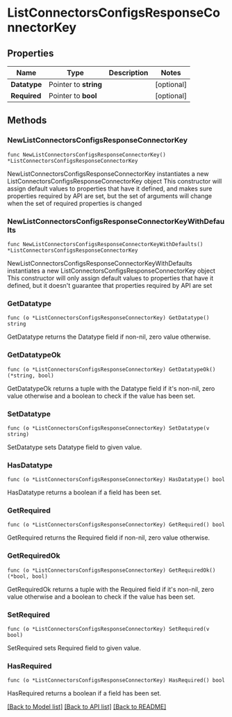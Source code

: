 # ListConnectorsConfigsResponseConnectorKey

## Properties

Name | Type | Description | Notes
------------ | ------------- | ------------- | -------------
**Datatype** | Pointer to **string** |  | [optional]
**Required** | Pointer to **bool** |  | [optional]

## Methods

### NewListConnectorsConfigsResponseConnectorKey

`func NewListConnectorsConfigsResponseConnectorKey() *ListConnectorsConfigsResponseConnectorKey`

NewListConnectorsConfigsResponseConnectorKey instantiates a new ListConnectorsConfigsResponseConnectorKey object
This constructor will assign default values to properties that have it defined,
and makes sure properties required by API are set, but the set of arguments
will change when the set of required properties is changed

### NewListConnectorsConfigsResponseConnectorKeyWithDefaults

`func NewListConnectorsConfigsResponseConnectorKeyWithDefaults() *ListConnectorsConfigsResponseConnectorKey`

NewListConnectorsConfigsResponseConnectorKeyWithDefaults instantiates a new ListConnectorsConfigsResponseConnectorKey object
This constructor will only assign default values to properties that have it defined,
but it doesn't guarantee that properties required by API are set

### GetDatatype

`func (o *ListConnectorsConfigsResponseConnectorKey) GetDatatype() string`

GetDatatype returns the Datatype field if non-nil, zero value otherwise.

### GetDatatypeOk

`func (o *ListConnectorsConfigsResponseConnectorKey) GetDatatypeOk() (*string, bool)`

GetDatatypeOk returns a tuple with the Datatype field if it's non-nil, zero value otherwise
and a boolean to check if the value has been set.

### SetDatatype

`func (o *ListConnectorsConfigsResponseConnectorKey) SetDatatype(v string)`

SetDatatype sets Datatype field to given value.

### HasDatatype

`func (o *ListConnectorsConfigsResponseConnectorKey) HasDatatype() bool`

HasDatatype returns a boolean if a field has been set.

### GetRequired

`func (o *ListConnectorsConfigsResponseConnectorKey) GetRequired() bool`

GetRequired returns the Required field if non-nil, zero value otherwise.

### GetRequiredOk

`func (o *ListConnectorsConfigsResponseConnectorKey) GetRequiredOk() (*bool, bool)`

GetRequiredOk returns a tuple with the Required field if it's non-nil, zero value otherwise
and a boolean to check if the value has been set.

### SetRequired

`func (o *ListConnectorsConfigsResponseConnectorKey) SetRequired(v bool)`

SetRequired sets Required field to given value.

### HasRequired

`func (o *ListConnectorsConfigsResponseConnectorKey) HasRequired() bool`

HasRequired returns a boolean if a field has been set.


[[Back to Model list]](../README.md#documentation-for-models) [[Back to API list]](../README.md#documentation-for-api-endpoints) [[Back to README]](../README.md)
